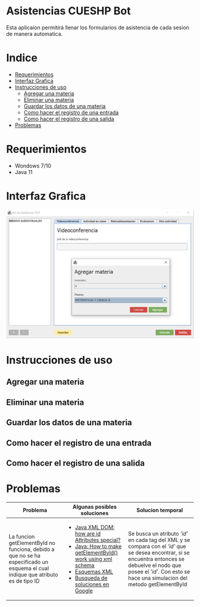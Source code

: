 # Asistencias CUESHP Bot
Esta aplicaion permitirá llenar los formularios de 
asistencia de cada sesion de manera automatica.

# Indice
* [Requerimientos](#requerimientos)
* [Interfaz Grafica](#nterfaz-grafica)
* [Instrucciones de uso](#instrucciones-de-uso)
    * [Agregar una materia](#agregar-una-materia)
    * [Eliminar una materia](#eliminar-una-materia)
    * [Guardar los datos de una materia](#guardar-los-datos-de-una-materia)
    * [Como hacer el registro de una entrada](#como-hacer-el-registro-de-una-entrada)
    * [Como hacer el registro de una salida](#Como-hacer-el-registro-de-una-salida)
* [Problemas](#problemas)

# Requerimientos
* Wondows 7/10
* Java 11

# Interfaz Grafica
![Captura de interfaz grafica](Bot_de_asistencias_UI.png)

# Instrucciones de uso
## Agregar una materia
## Eliminar una materia
## Guardar los datos de una materia
## Como hacer el registro de una entrada
## Como hacer el registro de una salida

# Problemas
|Problema|Algunas posibles soluciones|Solucion temporal|
|-|-|-|
|La funcion getElementById no funciona, debido a que no se ha especificado un esquema el cual indique que atributo es de tipo ID|<ul><li>[Java XML DOM: how are id Attributes special?](https://stackoverflow.com/questions/3423430/java-xml-dom-how-are-id-attributes-special)</li><li>[Java: How to make getElementById() work using xml schema](http://crumpling-rumblings.blogspot.com/2008/05/java-how-to-make-getelementbyid-work.html)</li><li>[Esquemas XML](http://elvex.ugr.es/decsai/csharp/xml/xml-schema.xml)</li><li>[Busqueda de soluciones en Google](https://www.google.com/search?client=firefox-b-d&q=getelementbyid+not+working+java)</li></ul>|Se busca un atributo _'id'_ en cada tag del XML y se compara con el _'id'_ que se desea encontrar, si se encuentra entonces se debuelve el nodo que posee el _'id'_. Con esto se hace una simulacion del metodo getElementById|